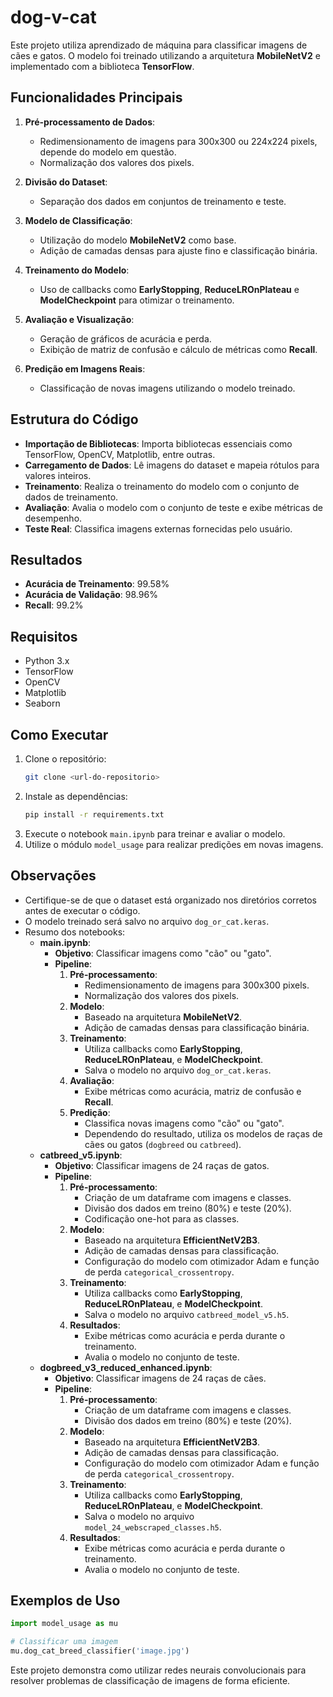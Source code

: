 # dog-v-cat

Este projeto utiliza aprendizado de máquina para classificar imagens de cães e gatos. O modelo foi treinado utilizando a arquitetura **MobileNetV2** e implementado com a biblioteca **TensorFlow**.

## Funcionalidades Principais

1. **Pré-processamento de Dados**:
   - Redimensionamento de imagens para 300x300 ou 224x224 pixels, depende do modelo em questão.
   - Normalização dos valores dos pixels.

2. **Divisão do Dataset**:
   - Separação dos dados em conjuntos de treinamento e teste.

3. **Modelo de Classificação**:
   - Utilização do modelo **MobileNetV2** como base.
   - Adição de camadas densas para ajuste fino e classificação binária.

4. **Treinamento do Modelo**:
   - Uso de callbacks como **EarlyStopping**, **ReduceLROnPlateau** e **ModelCheckpoint** para otimizar o treinamento.

5. **Avaliação e Visualização**:
   - Geração de gráficos de acurácia e perda.
   - Exibição de matriz de confusão e cálculo de métricas como **Recall**.

6. **Predição em Imagens Reais**:
   - Classificação de novas imagens utilizando o modelo treinado.

## Estrutura do Código

- **Importação de Bibliotecas**: Importa bibliotecas essenciais como TensorFlow, OpenCV, Matplotlib, entre outras.
- **Carregamento de Dados**: Lê imagens do dataset e mapeia rótulos para valores inteiros.
- **Treinamento**: Realiza o treinamento do modelo com o conjunto de dados de treinamento.
- **Avaliação**: Avalia o modelo com o conjunto de teste e exibe métricas de desempenho.
- **Teste Real**: Classifica imagens externas fornecidas pelo usuário.

## Resultados

- **Acurácia de Treinamento**: 99.58%
- **Acurácia de Validação**: 98.96%
- **Recall**: 99.2%

## Requisitos

- Python 3.x
- TensorFlow
- OpenCV
- Matplotlib
- Seaborn

## Como Executar

1. Clone o repositório:
   ```bash
   git clone <url-do-repositorio>
   ```
2. Instale as dependências:
   ```bash
   pip install -r requirements.txt
   ```
3. Execute o notebook `main.ipynb` para treinar e avaliar o modelo.
4. Utilize o módulo `model_usage` para realizar predições em novas imagens.

## Observações

- Certifique-se de que o dataset está organizado nos diretórios corretos antes de executar o código.
- O modelo treinado será salvo no arquivo `dog_or_cat.keras`.
- Resumo dos notebooks:
  - **main.ipynb**:
    - **Objetivo**: Classificar imagens como "cão" ou "gato".
    - **Pipeline**:
      1. **Pré-processamento**:
         - Redimensionamento de imagens para 300x300 pixels.
         - Normalização dos valores dos pixels.
      2. **Modelo**:
         - Baseado na arquitetura **MobileNetV2**.
         - Adição de camadas densas para classificação binária.
      3. **Treinamento**:
         - Utiliza callbacks como **EarlyStopping**, **ReduceLROnPlateau**, e **ModelCheckpoint**.
         - Salva o modelo no arquivo `dog_or_cat.keras`.
      4. **Avaliação**:
         - Exibe métricas como acurácia, matriz de confusão e **Recall**.
      5. **Predição**:
         - Classifica novas imagens como "cão" ou "gato".
         - Dependendo do resultado, utiliza os modelos de raças de cães ou gatos (`dogbreed` ou `catbreed`).
  - **catbreed_v5.ipynb**:
    - **Objetivo**: Classificar imagens de 24 raças de gatos.
    - **Pipeline**:
      1. **Pré-processamento**:
         - Criação de um dataframe com imagens e classes.
         - Divisão dos dados em treino (80%) e teste (20%).
         - Codificação one-hot para as classes.
      2. **Modelo**:
         - Baseado na arquitetura **EfficientNetV2B3**.
         - Adição de camadas densas para classificação.
         - Configuração do modelo com otimizador Adam e função de perda `categorical_crossentropy`.
      3. **Treinamento**:
         - Utiliza callbacks como **EarlyStopping**, **ReduceLROnPlateau**, e **ModelCheckpoint**.
         - Salva o modelo no arquivo `catbreed_model_v5.h5`.
      4. **Resultados**:
         - Exibe métricas como acurácia e perda durante o treinamento.
         - Avalia o modelo no conjunto de teste.
  - **dogbreed_v3_reduced_enhanced.ipynb**:
    - **Objetivo**: Classificar imagens de 24 raças de cães.
    - **Pipeline**:
      1. **Pré-processamento**:
         - Criação de um dataframe com imagens e classes.
         - Divisão dos dados em treino (80%) e teste (20%).
      2. **Modelo**:
         - Baseado na arquitetura **EfficientNetV2B3**.
         - Adição de camadas densas para classificação.
         - Configuração do modelo com otimizador Adam e função de perda `categorical_crossentropy`.
      3. **Treinamento**:
         - Utiliza callbacks como **EarlyStopping**, **ReduceLROnPlateau**, e **ModelCheckpoint**.
         - Salva o modelo no arquivo `model_24_webscraped_classes.h5`.
      4. **Resultados**:
         - Exibe métricas como acurácia e perda durante o treinamento.
         - Avalia o modelo no conjunto de teste.

## Exemplos de Uso

```python
import model_usage as mu

# Classificar uma imagem
mu.dog_cat_breed_classifier('image.jpg')
```

Este projeto demonstra como utilizar redes neurais convolucionais para resolver problemas de classificação de imagens de forma eficiente.
